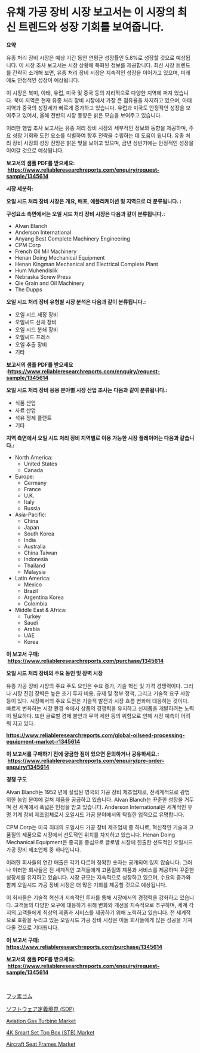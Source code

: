 <p><h1>유채 가공 장비 시장 보고서는 이 시장의 최신 트렌드와 성장 기회를 보여줍니다.</h1></p><p><strong>요약</strong></p>
<p><p>유종 처리 장비 시장은 예상 기간 동안 연평균 성장률인 5.8%로 성장할 것으로 예상됩니다. 이 시장 조사 보고서는 시장 상황에 특화된 정보를 제공합니다. 최신 시장 트렌드를 간략히 소개해 보면, 유종 처리 장비 시장은 지속적인 성장을 이어가고 있으며, 미래에도 안정적인 성장이 예상됩니다.</p><p>이 시장은 북미, 아태, 유럽, 미국 및 중국 등의 지리적으로 다양한 지역에 퍼져 있습니다. 북미 지역은 현재 유종 처리 장비 시장에서 가장 큰 점유율을 차지하고 있으며, 아태 지역과 중국의 성장세가 빠르게 증가하고 있습니다. 유럽과 미국도 안정적인 성장을 보여주고 있어서, 올해 전반의 시장 동향은 밝은 모습을 보여주고 있습니다.</p><p>이러한 행업 조사 보고서는 유종 처리 장비 시장의 세부적인 정보와 동향을 제공하며, 주요 성장 기회와 도전 요소를 식별하여 향후 전략을 수립하는 데 도움이 됩니다. 유종 처리 장비 시장의 성장 전망은 밝은 빛을 보이고 있으며, 금년 상반기에는 안정적인 성장을 이어갈 것으로 예상됩니다.</p></p>
<p><strong>보고서의 샘플 PDF를 받으세요: &nbsp;<a href="https://www.reliableresearchreports.com/enquiry/request-sample/1345614">https://www.reliableresearchreports.com/enquiry/request-sample/1345614</a></strong></p>
<p><strong>시장 세분화:</strong></p>
<p><strong> 오일 시드 처리 장비 시장은 개요, 배포, 애플리케이션 및 지역으로 더 분류됩니다. :</strong></p>
<p><strong>구성요소 측면에서는 오일 시드 처리 장비 시장은 다음과 같이 분류됩니다.:</strong></p>
<p><ul><li>Alvan Blanch</li><li>Anderson International</li><li>Anyang Best Complete Machinery Engineering</li><li>CPM Corp</li><li>French Oil Mil Machinery</li><li>Henan Doing Mechanical Equipment</li><li>Henan Kingman Mechanical and Electrical Complete Plant</li><li>Hum Muhendislik</li><li>Nebraska Screw Press</li><li>Qie Grain and Oil Machinery</li><li>The Dupps</li></ul></p>
<p><strong> 오일 시드 처리 장비 유형별 시장 분석은 다음과 같이 분류됩니다.:</strong></p>
<p><ul><li>오일 시드 세정 장비</li><li>오일씨드 선체 장비</li><li>오일 시드 분쇄 장비</li><li>오일씨드 프레스</li><li>오일 추출 장비</li><li>기타</li></ul></p>
<p><strong>보고서의 샘플 PDF를 받으세요 :<a href="https://www.reliableresearchreports.com/enquiry/request-sample/1345614">https://www.reliableresearchreports.com/enquiry/request-sample/1345614</a></strong></p>
<p><strong> 오일 시드 처리 장비 응용 분야별 시장 산업 조사는 다음과 같이 분류됩니다.:</strong></p>
<p><ul><li>식품 산업</li><li>사료 산업</li><li>석유 정제 플랜트</li><li>기타</li></ul></p>
<p><strong>지역 측면에서 오일 시드 처리 장비 지역별로 이용 가능한 시장 플레이어는 다음과 같습니다.:</strong></p>
<p><ul>
    <li>
        North America:
        <ul>
            <li>United States</li>
            <li>Canada</li>
        </ul>
    </li>
    <li>
        Europe:
        <ul>
            <li>Germany</li>
            <li>France</li>
            <li>U.K.</li>
            <li>Italy</li>
            <li>Russia</li>
        </ul>
    </li>
    <li>
        Asia-Pacific:
        <ul>
            <li>China</li>
            <li>Japan</li>
            <li>South Korea</li>
            <li>India</li>
            <li>Australia</li>
            <li>China Taiwan</li>
            <li>Indonesia</li>
            <li>Thailand</li>
            <li>Malaysia</li>
        </ul>
    </li>
    <li>
        Latin America:
        <ul>
            <li>Mexico</li>
            <li>Brazil</li>
            <li>Argentina Korea</li>
            <li>Colombia</li>
        </ul>
    </li>
    <li>
        Middle East & Africa:
        <ul>
            <li>Turkey</li>
            <li>Saudi</li>
            <li>Arabia</li>
            <li>UAE</li>
            <li>Korea</li>
        </ul>
    </li>
    </ul></p>
<p><strong>이 보고서 구매: &nbsp;<a href="https://www.reliableresearchreports.com/purchase/1345614">https://www.reliableresearchreports.com/purchase/1345614</a></strong></p>
<p><strong>오일 시드 처리 장비의 주요 동인 및 장벽 시장</strong></p>
<p><p>유종 가공 장비 시장의 주요 주도 요인은 수요 증가, 기술 혁신 및 가격 경쟁력이다. 그러나 시장 진입 장벽은 높은 초기 투자 비용, 규제 및 정부 정책, 그리고 기술적 요구 사항 등이 있다. 시장에서의 주요 도전은 기술적 발전과 시장 흐름 변화에 대응하는 것이다. 빠르게 변화하는 시장 환경 속에서 상품의 경쟁력을 유지하고 신제품을 개발하려는 노력이 필요하다. 또한 글로벌 경제 불안과 무역 제한 등의 위험으로 인해 시장 예측이 어려워 지고 있다.</p></p>
<p><strong><a href="https://www.reliableresearchreports.com/global-oilseed-processing-equipment-market-r1345614">https://www.reliableresearchreports.com/global-oilseed-processing-equipment-market-r1345614</a></strong></p>
<p><strong>이 보고서를 구매하기 전에 궁금한 점이 있으면 문의하거나 공유하세요.: &nbsp;<a href="https://www.reliableresearchreports.com/enquiry/pre-order-enquiry/1345614">https://www.reliableresearchreports.com/enquiry/pre-order-enquiry/1345614</a></strong></p>
<p><strong>경쟁 구도</strong></p>
<p><p>Alvan Blanch는 1952 년에 설립된 영국의 가공 장비 제조업체로, 전세계적으로 광범위한 농업 분야에 걸쳐 제품을 공급하고 있습니다. Alvan Blanch는 꾸준한 성장을 거두며 전 세계에서 폭넓은 인정을 받고 있습니다. Anderson International은 세계적인 유명 기계 장비 제조업체로서 오일시드 가공 분야에서의 탁월한 업적으로 유명합니다.</p><p>CPM Corp는 미국 최대의 오일시드 가공 장비 제조업체 중 하나로, 혁신적인 기술과 고품질의 제품으로 시장에서 선도적인 위치를 차지하고 있습니다. Henan Doing Mechanical Equipment은 중국을 중심으로 글로벌 시장에 진출한 선도적인 오일시드 가공 장비 제조업체 중 하나입니다.</p><p>이러한 회사들의 연간 매출은 각기 다르며 정확한 숫자는 공개되어 있지 않습니다. 그러나 이러한 회사들은 전 세계적인 고객들에게 고품질의 제품과 서비스를 제공하며 꾸준한 성장세를 유지하고 있습니다. 시장 규모는 지속적으로 성장하고 있으며, 수요의 증가와 함께 오일시드 가공 장비 시장은 더 많은 기회를 제공할 것으로 예상됩니다.</p><p>이 회사들은 기술적 혁신과 지속적인 투자를 통해 시장에서의 경쟁력을 강화하고 있습니다. 고객들의 다양한 요구에 대응하기 위해 변화와 개선을 지속적으로 추구하며, 세계 각지의 고객들에게 최상의 제품과 서비스를 제공하기 위해 노력하고 있습니다. 전 세계적으로 호황을 누리고 있는 오일시드 가공 장비 시장은 이들 회사들에게 많은 성공을 가져다줄 것으로 기대됩니다.</p></p>
<p><strong>이 보고서 구매: &nbsp; <a href="https://www.reliableresearchreports.com/purchase/1345614">https://www.reliableresearchreports.com/purchase/1345614</a></strong></p>
<p><strong>보고서의 샘플 PDF를 받으세요: &nbsp;<a href="https://www.reliableresearchreports.com/enquiry/request-sample/1345614">https://www.reliableresearchreports.com/enquiry/request-sample/1345614</a></strong><strong></strong></p>
<p>&nbsp;</p>
<p><p><a href="https://github.com/schmahlson/Market-Research-Report-List-1/blob/main/738526322259.md">フッ素ゴム</a></p><p><a href="https://medium.com/@gregoriookeefe2023/software-defined-perimeter-sdp-%E5%B8%82%E5%A0%B4-%E7%AB%B6%E4%BA%89%E5%88%86%E6%9E%90-%E5%B8%82%E5%A0%B4%E5%8B%95%E5%90%91%E3%81%8A%E3%82%88%E3%81%B32031%E5%B9%B4%E3%81%BE%E3%81%A7%E3%81%AE%E4%BA%88%E6%B8%AC-c714a66daae1">ソフトウェア定義境界 (SDP)</a></p><p><a href="https://github.com/lataunyatinikmelvin59ilbd0dv/Market-Research-Report-List-2/blob/main/aviation-gas-turbine-market.md">Aviation Gas Turbine Market</a></p><p><a href="https://www.linkedin.com/pulse/global-4k-smart-set-top-box-stb-market-types-applications-luh7e?trackingId=%2B89VdmlsmGpG89LC8kjacA%3D%3D">4K Smart Set Top Box (STB) Market</a></p><p><a href="https://github.com/pgtimber/Market-Research-Report-List-2/blob/main/aircraft-seat-frames-market.md">Aircraft Seat Frames Market</a></p></p>